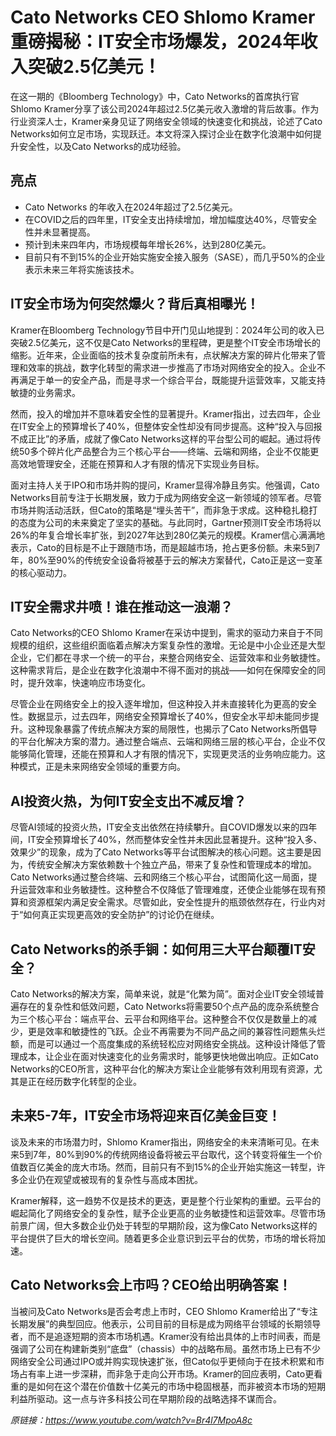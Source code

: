 # Cato Networks CEO Shlomo Kramer重磅揭秘：IT安全市场爆发，2024年收入突破2.5亿美元！

在这一期的《Bloomberg Technology》中，Cato Networks的首席执行官Shlomo Kramer分享了该公司2024年超过2.5亿美元收入激增的背后故事。作为行业资深人士，Kramer亲身见证了网络安全领域的快速变化和挑战，论述了Cato Networks如何立足市场，实现跃迁。本文将深入探讨企业在数字化浪潮中如何提升安全性，以及Cato Networks的成功经验。

## 亮点
- Cato Networks 的年收入在2024年超过了2.5亿美元。
- 在COVID之后的四年里，IT安全支出持续增加，增加幅度达40%，尽管安全性并未显著提高。
- 预计到未来四年内，市场规模每年增长26%，达到280亿美元。
- 目前只有不到15%的企业开始实施安全接入服务（SASE），而几乎50%的企业表示未来三年将实施该技术。

## IT安全市场为何突然爆火？背后真相曝光！
Kramer在Bloomberg Technology节目中开门见山地提到：2024年公司的收入已突破2.5亿美元，这不仅是Cato Networks的里程碑，更是整个IT安全市场增长的缩影。近年来，企业面临的技术复杂度前所未有，点状解决方案的碎片化带来了管理和效率的挑战，数字化转型的需求进一步推高了市场对网络安全的投入。企业不再满足于单一的安全产品，而是寻求一个综合平台，既能提升运营效率，又能支持敏捷的业务需求。

然而，投入的增加并不意味着安全性的显著提升。Kramer指出，过去四年，企业在IT安全上的预算增长了40%，但整体安全性却没有同步提高。这种“投入与回报不成正比”的矛盾，成就了像Cato Networks这样的平台型公司的崛起。通过将传统50多个碎片化产品整合为三个核心平台——终端、云端和网络，企业不仅能更高效地管理安全，还能在预算和人才有限的情况下实现业务目标。

面对主持人关于IPO和市场并购的提问，Kramer显得冷静且务实。他强调，Cato Networks目前专注于长期发展，致力于成为网络安全这一新领域的领军者。尽管市场并购活动活跃，但Cato的策略是“埋头苦干”，而非急于求成。这种稳扎稳打的态度为公司的未来奠定了坚实的基础。与此同时，Gartner预测IT安全市场将以26%的年复合增长率扩张，到2027年达到280亿美元的规模。Kramer信心满满地表示，Cato的目标是不止于跟随市场，而是超越市场，抢占更多份额。未来5到7年，80%至90%的传统安全设备将被基于云的解决方案替代，Cato正是这一变革的核心驱动力。

## IT安全需求井喷！谁在推动这一浪潮？
Cato Networks的CEO Shlomo Kramer在采访中提到，需求的驱动力来自于不同规模的组织，这些组织面临着点解决方案复杂性的激增。无论是中小企业还是大型企业，它们都在寻求一个统一的平台，来整合网络安全、运营效率和业务敏捷性。这种需求背后，是企业在数字化浪潮中不得不面对的挑战——如何在保障安全的同时，提升效率，快速响应市场变化。

尽管企业在网络安全上的投入逐年增加，但这种投入并未直接转化为更高的安全性。数据显示，过去四年，网络安全预算增长了40%，但安全水平却未能同步提升。这种现象暴露了传统点解决方案的局限性，也揭示了Cato Networks所倡导的平台化解决方案的潜力。通过整合端点、云端和网络三层的核心平台，企业不仅能够简化管理，还能在预算和人才有限的情况下，实现更灵活的业务响应能力。这种模式，正是未来网络安全领域的重要方向。

## AI投资火热，为何IT安全支出不减反增？
尽管AI领域的投资火热，IT安全支出依然在持续攀升。自COVID爆发以来的四年间，IT安全预算增长了40%，然而整体安全性并未因此显著提升。这种“投入多、效果少”的现象，成为了Cato Networks等平台试图解决的核心问题。这主要是因为，传统安全解决方案依赖数十个独立产品，带来了复杂性和管理成本的增加。Cato Networks通过整合终端、云和网络三个核心平台，试图简化这一局面，提升运营效率和业务敏捷性。这种整合不仅降低了管理难度，还使企业能够在现有预算和资源框架内满足安全需求。尽管如此，安全性提升的瓶颈依然存在，行业内对于“如何真正实现更高效的安全防护”的讨论仍在继续。

## Cato Networks的杀手锏：如何用三大平台颠覆IT安全？
Cato Networks的解决方案，简单来说，就是“化繁为简”。面对企业IT安全领域普遍存在的复杂性和低效问题，Cato Networks将需要50个点产品的庞杂系统整合为三个核心平台：端点平台、云平台和网络平台。这种整合不仅仅是数量上的减少，更是效率和敏捷性的飞跃。企业不再需要为不同产品之间的兼容性问题焦头烂额，而是可以通过一个高度集成的系统轻松应对网络安全挑战。这种设计降低了管理成本，让企业在面对快速变化的业务需求时，能够更快地做出响应。正如Cato Networks的CEO所言，这种平台化的解决方案让企业能够有效利用现有资源，尤其是正在经历数字化转型的企业。

## 未来5-7年，IT安全市场将迎来百亿美金巨变！
谈及未来的市场潜力时，Shlomo Kramer指出，网络安全的未来清晰可见。在未来5到7年，80%到90%的传统网络设备将被云平台取代，这个转变将催生一个价值数百亿美金的庞大市场。然而，目前只有不到15%的企业开始实施这一转型，许多企业仍在观望或被现有的复杂性与高成本困扰。

Kramer解释，这一趋势不仅是技术的更迭，更是整个行业架构的重塑。云平台的崛起简化了网络安全的复杂性，赋予企业更高的业务敏捷性和运营效率。尽管市场前景广阔，但大多数企业仍处于转型的早期阶段，这为像Cato Networks这样的平台提供了巨大的增长空间。随着更多企业意识到云平台的优势，市场的增长将加速。

## Cato Networks会上市吗？CEO给出明确答案！
当被问及Cato Networks是否会考虑上市时，CEO Shlomo Kramer给出了“专注长期发展”的典型回应。他表示，公司目前的目标是成为网络平台领域的长期领导者，而不是追逐短期的资本市场机遇。Kramer没有给出具体的上市时间表，而是强调了公司在构建新类别“底盘”（chassis）中的战略布局。虽然市场上已有不少网络安全公司通过IPO或并购实现快速扩张，但Cato似乎更倾向于在技术积累和市场占有率上进一步深耕，而非急于走向公开市场。Kramer的回应表明，Cato更看重的是如何在这个潜在价值数十亿美元的市场中稳固根基，而非被资本市场的短期利益所驱动。这一点与许多科技公司在早期阶段的战略选择不谋而合。

_原链接：https://www.youtube.com/watch?v=Br4l7MpoA8c_